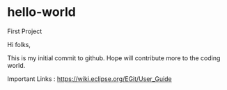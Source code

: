 # hello-world
First Project

Hi folks,

This is my initial commit to github. Hope will contribute more to the coding world.


Important Links :
https://wiki.eclipse.org/EGit/User_Guide
